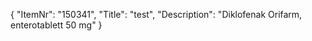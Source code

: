 {
  "ItemNr": "150341",
  "Title": "test",
  "Description": "Diklofenak Orifarm, enterotablett 50 mg"
}